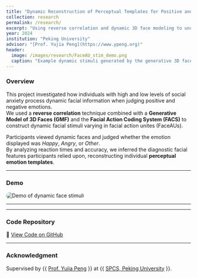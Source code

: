```yaml
---
title: "Dynamic Reconstruction of Perceptual Templates for Positive and Negative Emotions in Social Anxiety Disorder"
collection: research
permalink: /research/
excerpt: "Using reverse correlation and dynamic 3D face modeling to uncover emotion representation in individuals with high and low social anxiety."
year: 2024
institution: "Peking University"
advisor: "[Prof. Yujia Peng](https://www.ypeng.org)"
header:
  image: /images/research/FaceAU_stim_demo.png
  caption: "Example dynamic stimuli generated by the generative 3D face model."
---
```


### Overview
This project investigated how individuals with high and low levels of social anxiety process dynamic facial information when judging positive and negative emotions.  
We used a **reverse correlation** technique combined with a **Generative Model of 3D Faces (GMF)** and the **Facial Action Coding System (FACS)** to construct dynamic facial stimuli varying in facial action unites (FaceAUs).

Participants viewed dynamic faces and judged whether the emotion displayed was *Happy*, *Angry*, or *Other*.  
By analyzing reaction times and accuracy, we inferred the diagnostic facial features participants relied upon, reconstructing individual **perceptual emotion templates**.

---

### Demo
<img src="/images/research/emotion_stimuli_demo.gif" alt="Demo of dynamic face stimuli" style="max-width: 80%; border-radius: 12px;">

---



---

### Code Repository
🔗 [View Code on GitHub](https://github.com/yourusername/emotion-template-reconstruction)

---

### Acknowledgment
Supervised by {{ [Prof. Yujia Peng](https://www.ypeng.org) }} at {{ [SPCS, Peking University](https://www.psy.pku.edu.cn/index.htm) }}.  

